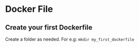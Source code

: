 # Docker File

## Create your first Dockerfile

Create a folder as needed. For e.g: `mkdir my_first_dockerfile`